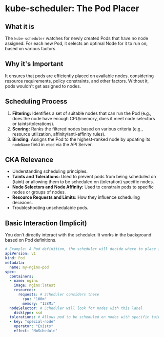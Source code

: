 # kube-scheduler: The Pod Placer

## What it is
The `kube-scheduler` watches for newly created Pods that have no node assigned. For each new Pod, it selects an optimal Node for it to run on, based on various factors.

## Why it's Important
It ensures that pods are efficiently placed on available nodes, considering resource requirements, policy constraints, and other factors. Without it, pods wouldn't get assigned to nodes.

## Scheduling Process
1.  **Filtering:** Identifies a set of suitable nodes that can run the Pod (e.g., does the node have enough CPU/memory, does it meet node selectors or taints/tolerations).
2.  **Scoring:** Ranks the filtered nodes based on various criteria (e.g., resource utilization, affinity/anti-affinity rules).
3.  **Binding:** Assigns the Pod to the highest-ranked node by updating its `nodeName` field in `etcd` via the API Server.

## CKA Relevance
* Understanding scheduling principles.
* **Taints and Tolerations:** Used to prevent pods from being scheduled on (taint) or allowing them to be scheduled on (toleration) specific nodes.
* **Node Selectors and Node Affinity:** Used to constrain pods to specific nodes or groups of nodes.
* **Resource Requests and Limits:** How they influence scheduling decisions.
* Troubleshooting unschedulable pods.

## Basic Interaction (Implicit)
You don't directly interact with the scheduler. It works in the background based on Pod definitions.

```yaml
# Example: A Pod definition, the scheduler will decide where to place it
apiVersion: v1
kind: Pod
metadata:
  name: my-nginx-pod
spec:
  containers:
  - name: nginx
    image: nginx:latest
    resources:
      requests: # Scheduler considers these
        cpu: "100m"
        memory: "128Mi"
  nodeSelector: # Scheduler will look for nodes with this label
    disktype: ssd
  tolerations: # Allows pod to be scheduled on nodes with specific taints
  - key: "special-node"
    operator: "Exists"
    effect: "NoSchedule"
